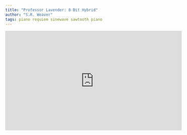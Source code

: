 ```yaml
---
title: "Professor Lavender: 8 Bit Hybrid"
author: "S.R. Weaver"
tags: piano requiem sinewave sawtooth piano
---
```

<iframe title="Professor Lavender: 8 Bit Hybrid" src="https://video.ploud.jp/videos/embed/53ebfcee-bf3c-4929-ae1e-715b22ced498" allowfullscreen="" sandbox="allow-same-origin allow-scripts allow-popups" width="560" height="315" frameborder="0"></iframe>
